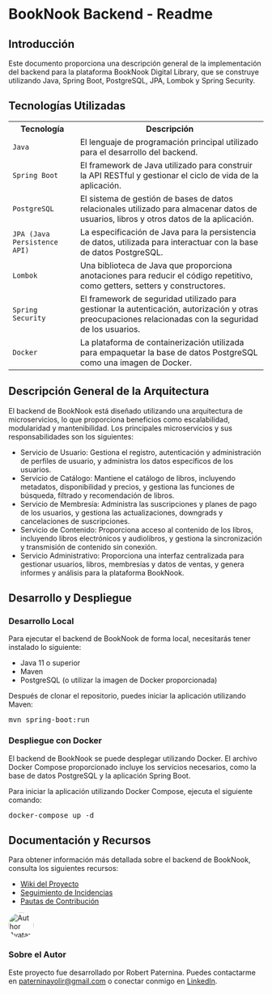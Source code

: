 <!DOCTYPE html>
<html>
<head>
  <meta charset="UTF-8">
  <title>BookNook Backend README</title>
</head>
<body>
  <h1>BookNook Backend - Readme</h1>

  <h2>Introducción</h2>
  <p>Este documento proporciona una descripción general de la implementación del backend para la plataforma BookNook Digital Library, que se construye utilizando Java, Spring Boot, PostgreSQL, JPA, Lombok y Spring Security.</p>

  <h2>Tecnologías Utilizadas</h2>
  <table>
    <tr>
      <th>Tecnología</th>
      <th>Descripción</th>
    </tr>
    <tr>
      <td><code>Java</code></td>
      <td>El lenguaje de programación principal utilizado para el desarrollo del backend.</td>
    </tr>
    <tr>
      <td><code>Spring Boot</code></td>
      <td>El framework de Java utilizado para construir la API RESTful y gestionar el ciclo de vida de la aplicación.</td>
    </tr>
    <tr>
      <td><code>PostgreSQL</code></td>
      <td>El sistema de gestión de bases de datos relacionales utilizado para almacenar datos de usuarios, libros y otros datos de la aplicación.</td>
    </tr>
    <tr>
      <td><code>JPA (Java Persistence API)</code></td>
      <td>La especificación de Java para la persistencia de datos, utilizada para interactuar con la base de datos PostgreSQL.</td>
    </tr>
    <tr>
      <td><code>Lombok</code></td>
      <td>Una biblioteca de Java que proporciona anotaciones para reducir el código repetitivo, como getters, setters y constructores.</td>
    </tr>
    <tr>
      <td><code>Spring Security</code></td>
      <td>El framework de seguridad utilizado para gestionar la autenticación, autorización y otras preocupaciones relacionadas con la seguridad de los usuarios.</td>
    </tr>
    <tr>
      <td><code>Docker</code></td>
      <td>La plataforma de containerización utilizada para empaquetar la base de datos PostgreSQL como una imagen de Docker.</td>
    </tr>
  </table>

  <h2>Descripción General de la Arquitectura</h2>
  <p>El backend de BookNook está diseñado utilizando una arquitectura de microservicios, lo que proporciona beneficios como escalabilidad, modularidad y mantenibilidad. Los principales microservicios y sus responsabilidades son los siguientes:</p>

  <ul>
    <li>Servicio de Usuario: Gestiona el registro, autenticación y administración de perfiles de usuario, y administra los datos específicos de los usuarios.</li>
    <li>Servicio de Catálogo: Mantiene el catálogo de libros, incluyendo metadatos, disponibilidad y precios, y gestiona las funciones de búsqueda, filtrado y recomendación de libros.</li>
    <li>Servicio de Membresía: Administra las suscripciones y planes de pago de los usuarios, y gestiona las actualizaciones, downgrads y cancelaciones de suscripciones.</li>
    <li>Servicio de Contenido: Proporciona acceso al contenido de los libros, incluyendo libros electrónicos y audiolibros, y gestiona la sincronización y transmisión de contenido sin conexión.</li>
    <li>Servicio Administrativo: Proporciona una interfaz centralizada para gestionar usuarios, libros, membresías y datos de ventas, y genera informes y análisis para la plataforma BookNook.</li>
  </ul>

  <h2>Desarrollo y Despliegue</h2>
  <h3>Desarrollo Local</h3>
  <p>Para ejecutar el backend de BookNook de forma local, necesitarás tener instalado lo siguiente:</p>
  <ul>
    <li>Java 11 o superior</li>
    <li>Maven</li>
    <li>PostgreSQL (o utilizar la imagen de Docker proporcionada)</li>
  </ul>
  <p>Después de clonar el repositorio, puedes iniciar la aplicación utilizando Maven:</p>
  <pre>mvn spring-boot:run</pre>

  <h3>Despliegue con Docker</h3>
  <p>El backend de BookNook se puede desplegar utilizando Docker. El archivo Docker Compose proporcionado incluye los servicios necesarios, como la base de datos PostgreSQL y la aplicación Spring Boot.</p>
  <p>Para iniciar la aplicación utilizando Docker Compose, ejecuta el siguiente comando:</p>
  <pre>docker-compose up -d</pre>

  <h2>Documentación y Recursos</h2>
  <p>Para obtener información más detallada sobre el backend de BookNook, consulta los siguientes recursos:</p>
  <ul>
    <li><a href="https://github.com/your-org/booknook-backend/wiki">Wiki del Proyecto</a></li>
    <li><a href="https://github.com/your-org/booknook-backend/issues">Seguimiento de Incidencias</a></li>
    <li><a href="https://github.com/your-org/booknook-backend/blob/main/CONTRIBUTING.md">Pautas de Contribución</a></li>
  </ul>

  <div>
    <img src="https://cdn.iconscout.com/icon/free/png-512/author-1648780-1401274.png" alt="Author Avatar" width="50" height="50" style="border-radius: 50%; margin-right: 15px;">
    <div>
      <h3>Sobre el Autor</h3>
      <p>Este proyecto fue desarrollado por Robert Paternina. Puedes contactarme en <a href="mailto:paterninayolir@gmail.com">paterninayolir@gmail.com</a> o conectar conmigo en <a href="https://www.linkedin.com/in/robert-paternina/">LinkedIn</a>.</p>
    </div>
  </div>
</body>
</html>
